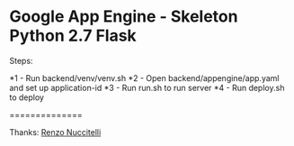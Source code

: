 Google App Engine - Skeleton
Python 2.7 
Flask
===============

Steps:

*1 - Run backend/venv/venv.sh
*2 - Open backend/appengine/app.yaml and set up application-id
*3 - Run run.sh to run server
*4 - Run deploy.sh to deploy

==============

Thanks:
[Renzo Nuccitelli](https://github.com/renzon)